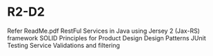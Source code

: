 # R2-D2
Refer ReadMe.pdf
RestFul Services in Java using Jersey 2 (Jax-RS) framework
SOLID Principles for Product Design
Design Patterns
JUnit Testing
Service Validations and filtering
